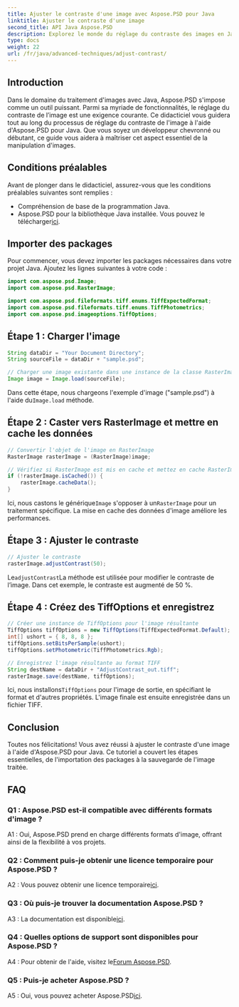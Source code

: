 ```yaml
---
title: Ajuster le contraste d'une image avec Aspose.PSD pour Java
linktitle: Ajuster le contraste d'une image
second_title: API Java Aspose.PSD
description: Explorez le monde du réglage du contraste des images en Java avec Aspose.PSD. Suivez notre guide étape par étape pour une manipulation transparente des images.
type: docs
weight: 22
url: /fr/java/advanced-techniques/adjust-contrast/
---
```

## Introduction

Dans le domaine du traitement d'images avec Java, Aspose.PSD s'impose comme un outil puissant. Parmi sa myriade de fonctionnalités, le réglage du contraste de l’image est une exigence courante. Ce didacticiel vous guidera tout au long du processus de réglage du contraste de l'image à l'aide d'Aspose.PSD pour Java. Que vous soyez un développeur chevronné ou débutant, ce guide vous aidera à maîtriser cet aspect essentiel de la manipulation d'images.

## Conditions préalables

Avant de plonger dans le didacticiel, assurez-vous que les conditions préalables suivantes sont remplies :

- Compréhension de base de la programmation Java.
-  Aspose.PSD pour la bibliothèque Java installée. Vous pouvez le télécharger[ici](https://releases.aspose.com/psd/java/).

## Importer des packages

Pour commencer, vous devez importer les packages nécessaires dans votre projet Java. Ajoutez les lignes suivantes à votre code :

```java
import com.aspose.psd.Image;
import com.aspose.psd.RasterImage;

import com.aspose.psd.fileformats.tiff.enums.TiffExpectedFormat;
import com.aspose.psd.fileformats.tiff.enums.TiffPhotometrics;
import com.aspose.psd.imageoptions.TiffOptions;
```

## Étape 1 : Charger l'image

```java
String dataDir = "Your Document Directory";
String sourceFile = dataDir + "sample.psd";

// Charger une image existante dans une instance de la classe RasterImage
Image image = Image.load(sourceFile);
```

 Dans cette étape, nous chargeons l'exemple d'image ("sample.psd") à l'aide du`Image.load` méthode.

## Étape 2 : Caster vers RasterImage et mettre en cache les données

```java
// Convertir l'objet de l'image en RasterImage
RasterImage rasterImage = (RasterImage)image;

// Vérifiez si RasterImage est mis en cache et mettez en cache RasterImage pour de meilleures performances
if (!rasterImage.isCached()) {
    rasterImage.cacheData();
}
```

 Ici, nous castons le générique`Image` s'opposer à un`RasterImage` pour un traitement spécifique. La mise en cache des données d'image améliore les performances.

## Étape 3 : Ajuster le contraste

```java
// Ajuster le contraste
rasterImage.adjustContrast(50);
```

 Le`adjustContrast`La méthode est utilisée pour modifier le contraste de l’image. Dans cet exemple, le contraste est augmenté de 50 %.

## Étape 4 : Créez des TiffOptions et enregistrez

```java
// Créer une instance de TiffOptions pour l'image résultante
TiffOptions tiffOptions = new TiffOptions(TiffExpectedFormat.Default);
int[] ushort = { 8, 8, 8 };
tiffOptions.setBitsPerSample(ushort);
tiffOptions.setPhotometric(TiffPhotometrics.Rgb);

// Enregistrez l'image résultante au format TIFF
String destName = dataDir + "AdjustContrast_out.tiff";
rasterImage.save(destName, tiffOptions);
```

 Ici, nous installons`TiffOptions` pour l'image de sortie, en spécifiant le format et d'autres propriétés. L'image finale est ensuite enregistrée dans un fichier TIFF.

## Conclusion

Toutes nos félicitations! Vous avez réussi à ajuster le contraste d'une image à l'aide d'Aspose.PSD pour Java. Ce tutoriel a couvert les étapes essentielles, de l'importation des packages à la sauvegarde de l'image traitée.

## FAQ

### Q1 : Aspose.PSD est-il compatible avec différents formats d'image ?

A1 : Oui, Aspose.PSD prend en charge différents formats d'image, offrant ainsi de la flexibilité à vos projets.

### Q2 : Comment puis-je obtenir une licence temporaire pour Aspose.PSD ?

 A2 : Vous pouvez obtenir une licence temporaire[ici](https://purchase.aspose.com/temporary-license/).

### Q3 : Où puis-je trouver la documentation Aspose.PSD ?

A3 : La documentation est disponible[ici](https://reference.aspose.com/psd/java/).

### Q4 : Quelles options de support sont disponibles pour Aspose.PSD ?

 A4 : Pour obtenir de l'aide, visitez le[Forum Aspose.PSD](https://forum.aspose.com/c/psd/34).

### Q5 : Puis-je acheter Aspose.PSD ?

 A5 : Oui, vous pouvez acheter Aspose.PSD[ici](https://purchase.aspose.com/buy).